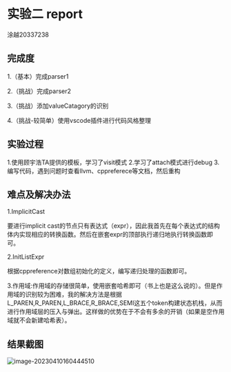# 实验二 report

涂越20337238




## 完成度

1.（基本）完成parser1

2.（挑战）完成parser2

3.（挑战）添加valueCatagory的识别

4.（挑战-较简单）使用vscode插件进行代码风格整理

## 实验过程

1.使用顾宇浩TA提供的模板，学习了visit模式
2.学习了attach模式进行debug
3.编写代码，遇到问题时查看llvm、cppreferece等文档，然后重构

## 难点及解决办法

1.ImplicitCast

要进行implicit cast的节点只有表达式（expr），因此我首先在每个表达式的结构体内实现相应的转换函数。然后在嵌套expr的顶部执行递归地执行转换函数即可。

2.InitListExpr

根据cppreference对数组初始化的定义，编写递归处理的函数即可。

3.作用域:作用域的存储很简单，使用嵌套哈希即可（书上也是这么说的）。但是作用域的识别较为困难，我的解决方法是根据L_PAREN,R_PAREN,L_BRACE,R_BRACE,SEMI这五个token构建状态机栈，从而进行作用域层的压入与弹出。这样做的优势在于不会有多余的开销（如果是空作用域就不会新建哈希表）。

## 结果截图

![image-20230410160444510](C:\Users\tuyue\AppData\Roaming\Typora\typora-user-images\image-20230410160444510.png)
